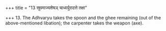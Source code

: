 +++
title = "13 स्रुवमाज्यशेषञ् चाध्वर्युरादत्ते तक्षा"

+++
13. The Adhvaryu takes the spoon and the ghee remaining (out of the above-mentioned libation); the carpenter takes the weapon (axe). 
